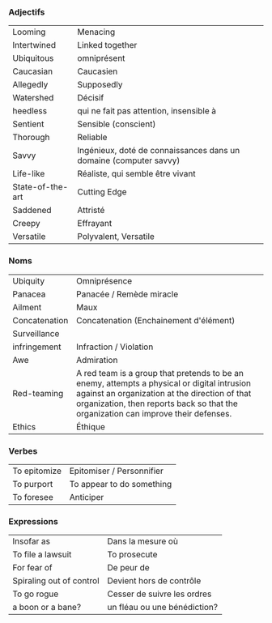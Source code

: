 ### Adjectifs

|     |     |
| --- | --- |
| Looming | Menacing |
| Intertwined | Linked together |
| Ubiquitous | omniprésent |
| Caucasian | Caucasien |
| Allegedly | Supposedly |
| Watershed | Décisif |
| heedless | qui ne fait pas attention, insensible à |
| Sentient | Sensible (conscient) |
| Thorough | Reliable |
| Savvy | Ingénieux, doté de connaissances dans un domaine (computer savvy)    |
| Life-like | Réaliste, qui semble être vivant    |
| State-of-the-art | Cutting Edge |
| Saddened | Attristé     |
| Creepy | Effrayant    |
| Versatile |Polyvalent, Versatile     |

### Noms

|     |     |
| --- | --- |
| Ubiquity | Omniprésence |
| Panacea | Panacée / Remède miracle |
| Ailment | Maux |
| Concatenation | Concatenation (Enchainement d'élément) |
| Surveillance |     |
| infringement | Infraction / Violation |
| Awe | Admiration     |
| Red-teaming | A red team is a group that pretends to be an enemy, attempts a physical or digital intrusion against an organization at the direction of that organization, then reports back so that the organization can improve their defenses.    |
| Ethics | Éthique     |

### Verbes

|     |     |
| --- | --- |
| To epitomize | Epitomiser / Personnifier |
| To purport | To appear to do something |
| To foresee | Anticiper |

### Expressions

|     |     |
| --- | --- |
| Insofar as | Dans la mesure où |
| To file a lawsuit | To prosecute |
| For fear of | De peur de |
| Spiraling out of control | Devient hors de contrôle |
| To go rogue | Cesser de suivre les ordres |
| a boon or a bane? | un fléau ou une bénédiction? |

